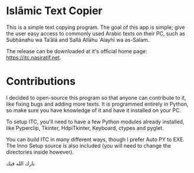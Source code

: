 # Islāmic Text Copier
This is a simple text copying program. The goal of this app is simple; give the user easy access to commonly used Arabic texts on their PC, such as Subḥānahu wa Taʾālá and Sallá Allāhu ʿAlayhī wa as-Salam.

The release can be downloaded at it's official home page: https://itc.nasiratif.net.

# Contributions
I decided to open-source this program so that anyone can contribute to it, like fixing bugs and adding more texts. It is programmed entirely in Python, so make sure you have knowledge of it and have it installed on your PC.

To setup ITC, you'll need to have a few Python modules already installed, like Pyperclip, Tkinter, HdpiTkinter, Keyboard, ctypes and pyglet.

You can build ITC in many different ways, though I prefer Auto PY to EXE. The Inno Setup source is also included (you will need to change the directories inside however).

بارك الله فيك
